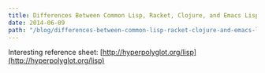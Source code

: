 ```yaml
---
title: Differences Between Common Lisp, Racket, Clojure, and Emacs Lisp
date: 2014-06-09
path: "/blog/differences-between-common-lisp-racket-clojure-and-emacs-lisp/"
---
```


Interesting reference sheet: [http://hyperpolyglot.org/lisp](http://hyperpolyglot.org/lisp)
